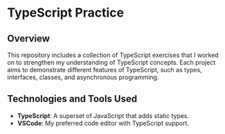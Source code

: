 # TypeScript Practice

## Overview

This repository includes a collection of TypeScript exercises that I worked on to strengthen my understanding of TypeScript concepts. Each project aims to demonstrate different features of TypeScript, such as types, interfaces, classes, and asynchronous programming.

## Technologies and Tools Used

- **TypeScript**: A superset of JavaScript that adds static types.
- **VSCode**: My preferred code editor with TypeScript support.
